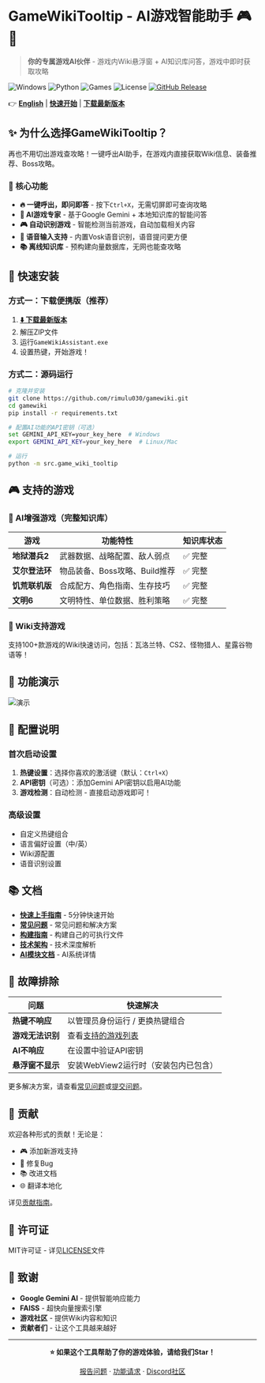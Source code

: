 # GameWikiTooltip - AI游戏智能助手 🎮🤖

> **你的专属游戏AI伙伴** - 游戏内Wiki悬浮窗 + AI知识库问答，游戏中即时获取攻略

![Windows](https://img.shields.io/badge/平台-Windows%2010%2F11-blue?logo=windows)
![Python](https://img.shields.io/badge/Python-3.8%2B-green?logo=python)
![Games](https://img.shields.io/badge/AI游戏-4款支持-orange?logo=gamepad)
![License](https://img.shields.io/badge/许可证-MIT-yellow)
[![GitHub Release](https://img.shields.io/github/v/release/rimulu030/gamewiki?include_prereleases)](https://github.com/rimulu030/gamewiki/releases)

👉 **[English](README.md)** | **[快速开始](#-快速安装)** | **[下载最新版本](https://github.com/rimulu030/gamewiki/releases/latest)**

## ✨ 为什么选择GameWikiTooltip？

再也不用切出游戏查攻略！一键呼出AI助手，在游戏内直接获取Wiki信息、装备推荐、Boss攻略。

### 🎯 核心功能

- **🔥 一键呼出，即问即答** - 按下`Ctrl+X`，无需切屏即可查询攻略
- **🤖 AI游戏专家** - 基于Google Gemini + 本地知识库的智能问答
- **🎮 自动识别游戏** - 智能检测当前游戏，自动加载相关内容
- **💬 语音输入支持** - 内置Vosk语音识别，语音提问更方便
- **📚 离线知识库** - 预构建向量数据库，无网也能查攻略

## 🚀 快速安装

### 方式一：下载便携版（推荐）
1. **[⬇️ 下载最新版本](https://github.com/rimulu030/gamewiki/releases/latest/download/GameWikiAssistant_Portable.zip)**
2. 解压ZIP文件
3. 运行`GameWikiAssistant.exe`
4. 设置热键，开始游戏！

### 方式二：源码运行
```bash
# 克隆并安装
git clone https://github.com/rimulu030/gamewiki.git
cd gamewiki
pip install -r requirements.txt

# 配置AI功能的API密钥（可选）
set GEMINI_API_KEY=your_key_here  # Windows
export GEMINI_API_KEY=your_key_here  # Linux/Mac

# 运行
python -m src.game_wiki_tooltip
```

## 🎮 支持的游戏

### 🤖 AI增强游戏（完整知识库）
| 游戏 | 功能特性 | 知识库状态 |
|------|----------|------------|
| **地狱潜兵2** | 武器数据、战略配置、敌人弱点 | ✅ 完整 |
| **艾尔登法环** | 物品装备、Boss攻略、Build推荐 | ✅ 完整 |
| **饥荒联机版** | 合成配方、角色指南、生存技巧 | ✅ 完整 |
| **文明6** | 文明特性、单位数据、胜利策略 | ✅ 完整 |

### 📖 Wiki支持游戏
支持100+款游戏的Wiki快速访问，包括：瓦洛兰特、CS2、怪物猎人、星露谷物语等！

## 📸 功能演示

<!-- TODO: 添加GIF/视频演示 -->
![演示](https://via.placeholder.com/800x400/0d1117/58a6ff?text=演示GIF即将添加)

## 🔧 配置说明

### 首次启动设置
1. **热键设置**：选择你喜欢的激活键（默认：`Ctrl+X`）
2. **API密钥**（可选）：添加Gemini API密钥以启用AI功能
3. **游戏检测**：自动检测 - 直接启动游戏即可！

### 高级设置
- 自定义热键组合
- 语言偏好设置（中/英）
- Wiki源配置
- 语音识别设置

## 📚 文档

- **[快速上手指南](docs/QUICKSTART.md)** - 5分钟快速开始
- **[常见问题](docs/FAQ.md)** - 常见问题和解决方案
- **[构建指南](docs/BUILD.md)** - 构建自己的可执行文件
- **[技术架构](docs/ARCHITECTURE.md)** - 技术深度解析
- **[AI模块文档](src/game_wiki_tooltip/ai/README.zh-CN.md)** - AI系统详情

## 🐛 故障排除

| 问题 | 快速解决 |
|------|----------|
| **热键不响应** | 以管理员身份运行 / 更换热键组合 |
| **游戏无法识别** | 查看[支持的游戏列表](docs/FAQ.md#supported-games) |
| **AI不响应** | 在设置中验证API密钥 |
| **悬浮窗不显示** | 安装WebView2运行时（安装包内已包含） |

更多解决方案，请查看[常见问题](docs/FAQ.md)或[提交问题](https://github.com/rimulu030/gamewiki/issues)。

## 🤝 贡献

欢迎各种形式的贡献！无论是：
- 🎮 添加新游戏支持
- 🐛 修复Bug
- 📚 改进文档
- 🌐 翻译本地化

详见[贡献指南](docs/CONTRIBUTING.md)。

## 📄 许可证

MIT许可证 - 详见[LICENSE](LICENSE)文件

## 🙏 致谢

- **Google Gemini AI** - 提供智能响应能力
- **FAISS** - 超快向量搜索引擎
- **游戏社区** - 提供Wiki内容和知识
- **贡献者们** - 让这个工具越来越好

---

<div align="center">

**⭐ 如果这个工具帮助了你的游戏体验，请给我们Star！**

[报告问题](https://github.com/rimulu030/gamewiki/issues) · [功能请求](https://github.com/rimulu030/gamewiki/discussions) · [Discord社区](https://discord.gg/gamewiki)

</div>